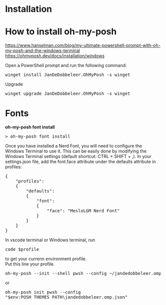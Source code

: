 # Installation



# How to install oh-my-posh
https://www.hanselman.com/blog/my-ultimate-powershell-prompt-with-oh-my-posh-and-the-windows-terminal
https://ohmyposh.dev/docs/installation/windows

Open a PowerShell prompt and run the following command:
<pre>winget install JanDeDobbeleer.OhMyPosh -s winget</pre>
Upgrade 
<pre>winget upgrade JanDeDobbeleer.OhMyPosh -s winget</pre>
# Fonts
**oh-my-posh font install**
<pre>> oh-my-posh font install</pre>


Once you have installed a Nerd Font, you will need to configure the Windows Terminal to use it. 
This can be easily done by modifying the Windows Terminal settings (default shortcut: CTRL + SHIFT + ,). 
In your settings.json file, add the font.face attribute under the defaults attribute in profiles:
<pre>{
    "profiles":
    {
        "defaults":
        {
            "font":
            {
                "face": "MesloLGM Nerd Font"
            }
        }
    }
}
</pre>

In vscode terminal or Windows terminal, run <pre>code $profile</pre> to get your currenn environment profile.  
Put this line your profile.

<pre>oh-my-posh --init --shell pwsh --config ~/jandedobbeleer.omp.json | Invoke-Expression</pre>
or <pre>oh-my-posh init pwsh --config "$env:POSH_THEMES_PATH\jandedobbeleer.omp.json"</pre>
